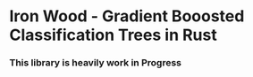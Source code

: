 # Iron Wood - Gradient Booosted Classification Trees in Rust

### This library is heavily work in Progress